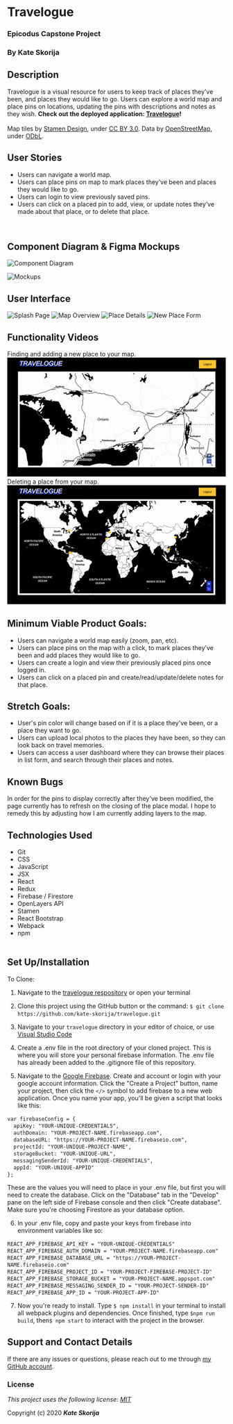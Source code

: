 # Travelogue

### Epicodus Capstone Project

### By Kate Skorija

## Description
Travelogue is a visual resource for users to keep track of places they’ve been, and places they would like to go.
Users can explore a world map and place pins on locations, updating the pins with descriptions and notes as they wish. 
**Check out the deployed application: [Travelogue](https://travelogue-86d21.firebaseapp.com)!**
<br><br>
Map tiles by [Stamen Design](http://stamen.com), under [CC BY 3.0](http://creativecommons.org/licenses/by/3.0). Data by [OpenStreetMap](http://openstreetmap.org), under [ODbL](http://www.openstreetmap.org/copyright).
<br>

## User Stories
*  Users can navigate a world map.
*  Users can place pins on map to mark places they’ve been and places they would like to go.
*  Users can login to view previously saved pins.
*  Users can click on a placed pin to add, view, or update notes they’ve made about that place, or to delete that place.
<br>

## Component Diagram & Figma Mockups

![Component Diagram](./public/ComponentDiagram.png)

![Mockups](./public/Mockup.png)
<br>

## User Interface

![Splash Page](./public/splash.png)
![Map Overview](./public/MapOverview.png)
![Place Details](./public/PlaceDetails.png)
![New Place Form](./public/NewPlace.png)

## Functionality Videos

Finding and adding a new place to your map.
![New Place Video](./public/newPlace.gif)
Deleting a place from your map.
![Delete Place](./public/deletePlace.gif)


## Minimum Viable Product Goals:

*  Users can navigate a world map easily (zoom, pan, etc).
*  Users can place pins on the map with a click, to mark places they’ve been and add places they would like to go.
*  Users can create a login and view their previously placed pins once logged in.
*  Users can click on a placed pin and create/read/update/delete notes for that place.

## Stretch Goals:

*  User's pin color will change based on if it is a place they've been, or a place they want to go.
*  Users can upload local photos to the places they have been, so they can look back on travel memories.
*  Users can access a user dashboard where they can browse their places in list form, and search through their places and notes.

## Known Bugs

In order for the pins to display correctly after they've been modified, the page currently has to refresh on the closing of the place modal. I hope to remedy this by adjusting how I am currently adding layers to the map.
<br>

## Technologies Used

*  Git
*  CSS
*  JavaScript
*  JSX
*  React
*  Redux
*  Firebase / Firestore
*  OpenLayers API
*  Stamen 
*  React Bootstrap
*  Webpack
*  npm
<br><br>

## Set Up/Installation

To Clone:

1.  Navigate to the [travelogue respository](https://github.com/kate-skorija/travelogue) or open your terminal

2. Clone this project using the GitHub button or the command:
`$ git clone https://github.com/kate-skorija/travelogue.git`

3. Navigate to your `travelogue` directory in your editor of choice, or use [Visual Studio Code](https://code.visualstudio.com/)

4. Create a .env file in the root directory of your cloned project. This is where you will store your personal firebase information. The .env file has already been added to the .gitignore file of this repository.

5. Navigate to the [Google Firebase](https://firebase.google.com/). Create and account or login with your google account information. Click the "Create a Project" button, name your project, then click the `</>` symbol to add firebase to a new web application. Once you name your app, you'll be given a script that looks like this: 
  ```
  var firebaseConfig = {
    apiKey: "YOUR-UNIQUE-CREDENTIALS",
    authDomain: "YOUR-PROJECT-NAME.firebaseapp.com",
    databaseURL: "https://YOUR-PROJECT-NAME.firebaseio.com",
    projectId: "YOUR-UNIQUE-PROJECT-NAME",
    storageBucket: "YOUR-UNIQUE-URL",
    messagingSenderId: "YOUR-UNIQUE-CREDENTIALS",
    appId: "YOUR-UNIQUE-APPID"
  };
  ```
  These are the values you will need to place in your .env file, but first you will need to create the database. Click on the "Database" tab in the "Develop" pane on the left side of Firebase console and then click "Create database". Make sure you're choosing Firestore as your database option.

6. In your .env file, copy and paste your keys from firebase into environment variables like so:
  ```
  REACT_APP_FIREBASE_API_KEY = "YOUR-UNIQUE-CREDENTIALS"
  REACT_APP_FIREBASE_AUTH_DOMAIN = "YOUR-PROJECT-NAME.firebaseapp.com"
  REACT_APP_FIREBASE_DATABASE_URL = "https://YOUR-PROJECT-NAME.firebaseio.com"
  REACT_APP_FIREBASE_PROJECT_ID = "YOUR-PROJECT-FIREBASE-PROJECT-ID"
  REACT_APP_FIREBASE_STORAGE_BUCKET = "YOUR-PROJECT-NAME.appspot.com"
  REACT_APP_FIREBASE_MESSAGING_SENDER_ID = "YOUR-PROJECT-SENDER-ID"
  REACT_APP_FIREBASE_APP_ID = "YOUR-PROJECT-APP-ID"
  ```

7. Now you're ready to install. Type `$ npm install` in your terminal to install all webpack plugins and dependencies. Once finished, type `$npm run build`, then`$ npm start` to interact with the project in the browser.



## Support and Contact Details

If there are any issues or questions, please reach out to me through [my GitHub account](https://github.com/kate-skorija).
<br>

### License

*This project uses the following license: [MIT](https://opensource.org/licenses/MIT)*

Copyright (c) 2020 **_Kate Skorija_** 